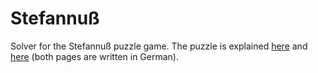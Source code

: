 # Stefannuß

Solver for the Stefannuß puzzle game.  The puzzle is explained [here][1] and
[here][2] (both pages are written in German).

[1]: http://www.neumann-s.net/stefannuss/stefannuss-losung.htm
[2]: http://denken24.de/?p=158

<!-- vim: set tw=80 sts=-1 sw=4 et spell: -->
